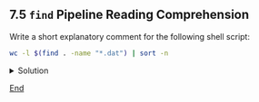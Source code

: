 ## 7.5 ```find``` Pipeline Reading Comprehension

Write a short explanatory comment for the following shell script:

```bash
wc -l $(find . -name "*.dat") | sort -n
```

<details>
  <summary>
Solution
  </summary>

  <ol>
    <li>Find all files with a <code>.dat</code> extension recursively from the current directory</li>
    <li>Count the number of lines each of these files contains</li>
    <li>Sort the output from step 2. numerically</li>
  </ol>
</details>

[End]()
